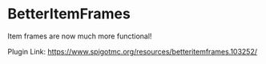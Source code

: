 # BetterItemFrames
Item frames are now much more functional!

Plugin Link: https://www.spigotmc.org/resources/betteritemframes.103252/
